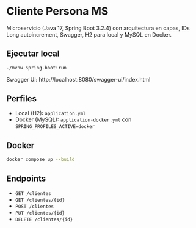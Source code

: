 # Cliente Persona MS

Microservicio (Java 17, Spring Boot 3.2.4) con arquitectura en capas, IDs Long autoincrement, Swagger, H2 para local y MySQL en Docker.

## Ejecutar local
```bash
./mvnw spring-boot:run
```
Swagger UI: http://localhost:8080/swagger-ui/index.html

## Perfiles
- Local (H2): `application.yml`
- Docker (MySQL): `application-docker.yml` con `SPRING_PROFILES_ACTIVE=docker`

## Docker
```bash
docker compose up --build
```

## Endpoints
- `GET /clientes`
- `GET /clientes/{id}`
- `POST /clientes`
- `PUT /clientes/{id}`
- `DELETE /clientes/{id}`